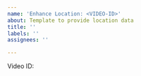 ```yaml
---
name: 'Enhance Location: <VIDEO-ID>'
about: Template to provide location data
title: ''
labels: ''
assignees: ''

---
```


Video ID: <replace-with-video-id>
